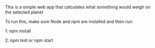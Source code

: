 This is a simple web app that calculates what something would weigh on the selected planet

To run this, make sure Node and npm are installed and then run: 

1: npm install

2: npm test or npm start